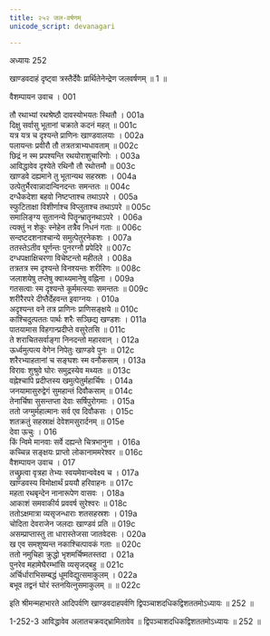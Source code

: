 ```yaml
---
title: २५२ जल-वर्षणम्
unicode_script: devanagari

---
```



अध्यायः 252

खाण्डवदाहं दृष्ट्वा त्रस्तैर्देवैः प्रार्थितेनेन्द्रेण जलवर्षणम् ॥ 1 ॥

वैशम्पायन उवाच ।	001  

तौ रथाभ्यां रथश्रेष्ठौ दावस्योभयतः स्थितौ ।	001a  
दिक्षु सर्वासु भूतानां चक्राते कदनं महत् ॥	001c  
यत्र यत्र च दृश्यन्ते प्राणिनः खाण्डवालयाः ।	002a  
पलायन्तः प्रवीरौ तौ तत्रतत्राभ्यधावताम् ॥	002c  
छिद्रं न स्म प्रपश्यन्ति रथयोराशुचारिणोः ।	003a  
आविद्धावेव दृश्येते रथिनौ तौ रथोत्तमौ ॥	003c  
खाण्डवे दह्यमाने तु भूतान्यथ सहस्रशः ।	004a  
उत्पेतुर्भैरवान्नादान्विनदन्तः समन्ततः ॥	004c  
दग्धैकदेशा बहवो निष्टप्ताश्च तथाऽपरे ।	005a  
स्फुटिताक्षा विशीर्णाश्च विप्लुताश्च तथाऽपरे ॥	005c  
समालिङ्ग्य सुतानन्ये पितॄन्भ्रातॄनथाऽपरे ।	006a  
त्यक्तुं न शेकुः स्नेहेन तत्रैव निधनं गताः ॥	006c  
सन्दष्टदशनाश्चान्ये समुत्पेतुरनेकशः ।	007a  
ततस्तेऽतीव घूर्णन्तः पुनरग्नौ प्रपेदिरे ॥	007c  
दग्धपक्षाक्षिचरणा विचेष्टन्तो महीतले ।	008a  
तत्रतत्र स्म दृश्यन्ते विनश्यन्तः शरीरिणः ॥	008c  
जलाशयेषु तप्तेषु क्वाथ्यमानेषु वह्निना ।	009a  
गतसत्वाः स्म दृश्यन्ते कूर्ममत्स्याः समन्ततः ॥	009c  
शरीरैरपरे दीप्तैर्देहवन्त इवाग्नयः ।	010a  
अदृश्यन्त वने तत्र प्राणिनः प्राणिसङ्क्षये ॥	010c  
कांश्चिदुत्पततः पार्थः शरैः सञ्छिद्य खण्डशः ।	011a  
पातयामास विहगान्प्रदीप्ते वसुरेतसि ॥	011c  
ते शराचितसर्वाङ्गा निनदन्तो महारवान् ।	012a  
ऊर्ध्वमुत्पत्य वेगेन निपेतुः खाण्डवे पुनः ॥	012c  
शरैरभ्याहतानां च सङ्घशः स्म वनौकसाम् ।	013a  
विरावः शुश्रुवे घोरः समुद्रस्येव मथ्यतः ॥	013c  
वह्नेश्चापि प्रदीप्तस्य खमुत्पेतुर्महार्चिषः ।	014a  
जनयामासुरुद्वेगं सुमहान्तं दिवौकसाम् ॥	014c  
तेनार्चिषा सुसन्तप्ता देवाः सर्षिपुरोगमाः ।	015a  
ततो जग्मुर्महात्मानः सर्व एव दिवौकसः ।	015c  
शतक्रतुं सहस्राक्षं देवेशमसुरार्दनम् ॥	015e  
देवा ऊचुः ।	016  
किं न्विमे मानवाः सर्वे दह्यन्ते चित्रभानुना ।	016a  
कच्चिन्न सङ्क्षयः प्राप्तो लोकानाममरेश्वर ॥	016c  
वैशम्पायन उवाच ।	017  
तच्छ्रुत्वा वृत्रहा तेभ्यः स्वयमेवान्ववेक्ष्य च ।	017a  
खाण्डवस्य विमोक्षार्थं प्रययौ हरिवाहनः ॥	017c  
महता रथबृन्देन नानारूपेण वासवः ।	018a  
आकाशं समवाकीर्य प्रववर्ष सुरेश्वरः ॥	018c  
ततोऽक्षमात्रा व्यसृजन्धाराः शतसहस्रशः ।	019a  
चोदिता देवराजेन जलदाः खाण्डवं प्रति ॥	019c  
असम्प्राप्तास्तु ता धारास्तेजसा जातवेदसः ।	020a  
ख एव समशुष्यन्त नकाश्चित्पावकं गताः ॥	020c  
ततो नमुचिहा क्रुद्धो भृशमर्चिष्मतस्तदा ।	021a  
पुनरेव महामेघैरम्भांसि व्यसृजद्बहु ॥	021c  
अर्चिर्धाराभिसम्बद्धं धूमविद्युत्समाकुलम् ।	022a  
बभूव तद्वनं घोरं स्तनयित्नुसमाकुलम् ॥ ॥	022c  

इति श्रीमन्महाभारते आदिपर्वणि खाण्डवदाहपर्वणि द्विपञ्चाशदधिकद्विशततमोऽध्यायः ॥ 252 ॥

1-252-3 आविद्धावेव अलातचक्रवद्भ्रामितावेव ॥ द्विपञ्चाशदधिकद्विशततमोऽध्यायः ॥ 252 ॥